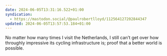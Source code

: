```yaml
---
date: 2024-06-05T13:31:16.522+01:00
syndication:
  - https://mastodon.social/@paulrobertlloyd/112564127202844347
updated: 2024-06-05T13:57:53.184+01:00
---
```


No matter how many times I visit the Netherlands, I still can’t get over how throughly impressive its cycling infrastructure is; proof that a better world is possible.
